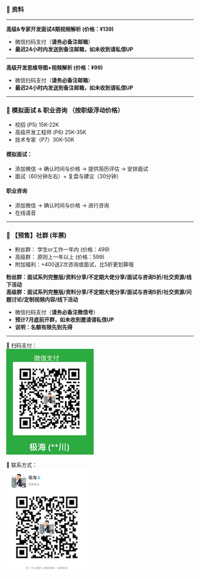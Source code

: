 ### ️🌟 资料
------
**高级&专家开发面试4期视频解析 (价格：¥139)**
- 微信扫码支付（**请务必备注邮箱**） 
- **最迟24小时内发送到备注邮箱，如未收到请私信UP**

------
**高级开发思维导图+视频解析 (价格：¥99)**
- 微信扫码支付（**请务必备注邮箱**） 
- **最迟24小时内发送到备注邮箱，如未收到请私信UP**

------
###  🌟 模拟面试 & 职业咨询 （按职级浮动价格）
- 校招 (P5)  15K-22K <br>
- 高级开发工程师 (P6) 25K-35K <br>
- 技术专家（P7）30K-50K <br>

#### 模拟面试：
- 添加微信 -> 确认时间与价格 -> 提供简历评估 -> 安排面试
- 面试（60分钟左右）+ 复盘与建议（30分钟）

#### 职业咨询
- 添加微信 -> 确认时间与价格 -> 进行咨询
- 在线语音

------

###  🌟 【预售】社群 (年票)
- 粉丝群： 学生or工作一年内  (价格：499) <br>
- 高级群： 原则上一年以上 (价格：599) <br>
- 附加福利：+400送2次咨询或面试，比5折更划算哦 <br>

**粉丝群：面试系列完整版/资料分享/不定期大佬分享/面试与咨询5折/社交资源/线下活动** <br>
**高级群：面试系列完整版/资料分享/不定期大佬分享/面试与咨询5折/社交资源/问题讨论/定制视频内容/线下活动**

- 微信扫码支付（**请务必备注微信号**） 
- **预计7月底前开群，如未收到邀请请私信UP**
- **说明：名额有限先到先得**

------
🌟 扫码支付：<br>
![Pay](img/PaymentCode.jpeg)

🌟 联系方式： <br>
![weChat](img/weChat.jpeg)
